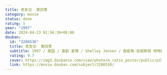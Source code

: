 ```yaml
---
title: 老友记  第四季
category: movie
status: done
rating: 5
year: "1997"
date: 2024-04-23 01:56:30+08:00
douban:
  id: "3286536"
  title: 老友记  第四季
  subtitle: 1997 / 美国 / 喜剧 爱情 / Shelley Jensen / 詹妮弗·安妮斯顿 柯特妮·考克斯
  rating: 9.7
  cover: https://img3.doubanio.com/view/photo/m_ratio_poster/public/p2375152053.jpg
  link: https://movie.douban.com/subject/3286536/
---
```



